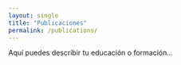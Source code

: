```yaml
---
layout: single
title: "Publicaciones"
permalink: /publications/
---
```


Aquí puedes describir tu educación o formación...
